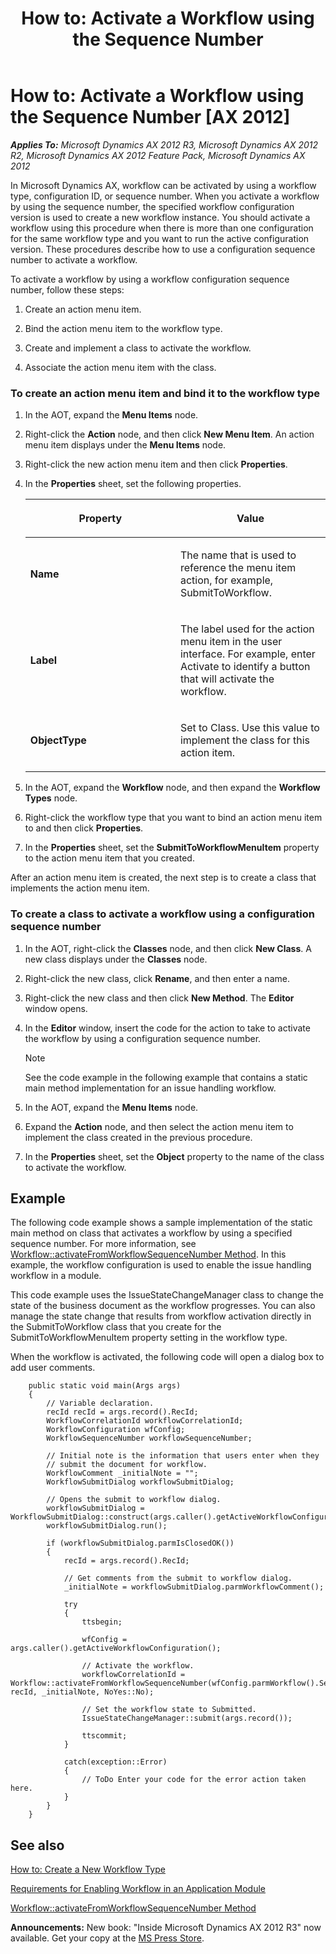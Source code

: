 ﻿---
title: 'How to: Activate a Workflow using the Sequence Number'
TOCTitle: 'How to: Activate a Workflow using the Sequence Number'
ms:assetid: c0d0b526-1efd-41e2-98ce-88c6a85a201a
ms:mtpsurl: https://msdn.microsoft.com/en-us/library/Cc618781(v=AX.60)
ms:contentKeyID: 35250080
ms.date: 05/18/2015
mtps_version: v=AX.60
---

# How to: Activate a Workflow using the Sequence Number [AX 2012]


_**Applies To:** Microsoft Dynamics AX 2012 R3, Microsoft Dynamics AX 2012 R2, Microsoft Dynamics AX 2012 Feature Pack, Microsoft Dynamics AX 2012_

In Microsoft Dynamics AX, workflow can be activated by using a workflow type, configuration ID, or sequence number. When you activate a workflow by using the sequence number, the specified workflow configuration version is used to create a new workflow instance. You should activate a workflow using this procedure when there is more than one configuration for the same workflow type and you want to run the active configuration version. These procedures describe how to use a configuration sequence number to activate a workflow.

To activate a workflow by using a workflow configuration sequence number, follow these steps:

1.  Create an action menu item.

2.  Bind the action menu item to the workflow type.

3.  Create and implement a class to activate the workflow.

4.  Associate the action menu item with the class.

### To create an action menu item and bind it to the workflow type

1.  In the AOT, expand the **Menu Items** node.

2.  Right-click the **Action** node, and then click **New Menu Item**. An action menu item displays under the **Menu Items** node.

3.  Right-click the new action menu item and then click **Properties**.

4.  In the **Properties** sheet, set the following properties.
    
    <table>
    <colgroup>
    <col style="width: 50%" />
    <col style="width: 50%" />
    </colgroup>
    <thead>
    <tr class="header">
    <th><p>Property</p></th>
    <th><p>Value</p></th>
    </tr>
    </thead>
    <tbody>
    <tr class="odd">
    <td><p><strong>Name</strong></p></td>
    <td><p>The name that is used to reference the menu item action, for example, SubmitToWorkflow.</p></td>
    </tr>
    <tr class="even">
    <td><p><strong>Label</strong></p></td>
    <td><p>The label used for the action menu item in the user interface. For example, enter Activate to identify a button that will activate the workflow.</p></td>
    </tr>
    <tr class="odd">
    <td><p><strong>ObjectType</strong></p></td>
    <td><p>Set to Class. Use this value to implement the class for this action item.</p></td>
    </tr>
    </tbody>
    </table>


5.  In the AOT, expand the **Workflow** node, and then expand the **Workflow Types** node.

6.  Right-click the workflow type that you want to bind an action menu item to and then click **Properties**.

7.  In the **Properties** sheet, set the **SubmitToWorkflowMenuItem** property to the action menu item that you created.

After an action menu item is created, the next step is to create a class that implements the action menu item.

### To create a class to activate a workflow using a configuration sequence number

1.  In the AOT, right-click the **Classes** node, and then click **New Class**. A new class displays under the **Classes** node.

2.  Right-click the new class, click **Rename**, and then enter a name.

3.  Right-click the new class and then click **New Method**. The **Editor** window opens.

4.  In the **Editor** window, insert the code for the action to take to activate the workflow by using a configuration sequence number.
    

    > [!NOTE]
    > <P>See the code example in the following example that contains a static main method implementation for an issue handling workflow.</P>



5.  In the AOT, expand the **Menu Items** node.

6.  Expand the **Action** node, and then select the action menu item to implement the class created in the previous procedure.

7.  In the **Properties** sheet, set the **Object** property to the name of the class to activate the workflow.

## Example

The following code example shows a sample implementation of the static main method on class that activates a workflow by using a specified sequence number. For more information, see [Workflow::activateFromWorkflowSequenceNumber Method](https://msdn.microsoft.com/en-us/library/gg812415\(v=ax.60\)). In this example, the workflow configuration is used to enable the issue handling workflow in a module.

This code example uses the IssueStateChangeManager class to change the state of the business document as the workflow progresses. You can also manage the state change that results from workflow activation directly in the SubmitToWorkflow class that you create for the SubmitToWorkflowMenuItem property setting in the workflow type.

When the workflow is activated, the following code will open a dialog box to add user comments.
```X++  
    public static void main(Args args)
    {
        // Variable declaration.
        recId recId = args.record().RecId;
        WorkflowCorrelationId workflowCorrelationId;
        WorkflowConfiguration wfConfig;
        WorkflowSequenceNumber workflowSequenceNumber;
        
        // Initial note is the information that users enter when they
        // submit the document for workflow.
        WorkflowComment _initialNote = "";
        WorkflowSubmitDialog workflowSubmitDialog;
     
        // Opens the submit to workflow dialog.
        workflowSubmitDialog = WorkflowSubmitDialog::construct(args.caller().getActiveWorkflowConfiguration());
        workflowSubmitDialog.run();
     
        if (workflowSubmitDialog.parmIsClosedOK())
        {
            recId = args.record().RecId;
             
            // Get comments from the submit to workflow dialog.
            _initialNote = workflowSubmitDialog.parmWorkflowComment();
     
            try
            {
                ttsbegin;
     
                wfConfig = args.caller().getActiveWorkflowConfiguration();
                
                // Activate the workflow.
                workflowCorrelationId = Workflow::activateFromWorkflowSequenceNumber(wfConfig.parmWorkflow().SequenceNumber, recId, _initialNote, NoYes::No); 
    
                // Set the workflow state to Submitted.
                IssueStateChangeManager::submit(args.record());
     
                ttscommit;
            }
     
            catch(exception::Error)
            {
                // ToDo Enter your code for the error action taken here.
            }
        }
    }
```
## See also

[How to: Create a New Workflow Type](how-to-create-a-new-workflow-type.md)

[Requirements for Enabling Workflow in an Application Module](requirements-for-enabling-workflow-in-an-application-module.md)

[Workflow::activateFromWorkflowSequenceNumber Method](https://msdn.microsoft.com/en-us/library/gg812415\(v=ax.60\))

  
**Announcements:** New book: "Inside Microsoft Dynamics AX 2012 R3" now available. Get your copy at the [MS Press Store](https://www.microsoftpressstore.com/store/inside-microsoft-dynamics-ax-2012-r3-9780735685109).

